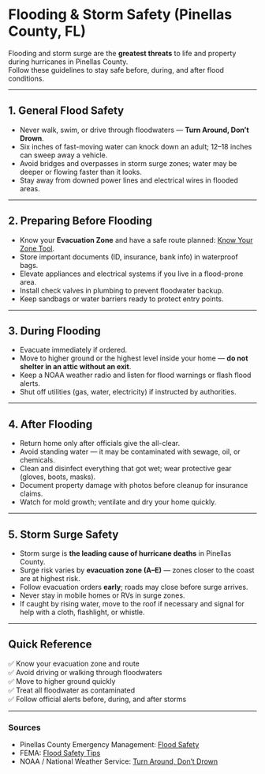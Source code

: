 # Flooding & Storm Safety (Pinellas County, FL)

Flooding and storm surge are the **greatest threats** to life and property during hurricanes in Pinellas County.  
Follow these guidelines to stay safe before, during, and after flood conditions.

---

## 1. General Flood Safety
- Never walk, swim, or drive through floodwaters — **Turn Around, Don’t Drown**.  
- Six inches of fast-moving water can knock down an adult; 12–18 inches can sweep away a vehicle.  
- Avoid bridges and overpasses in storm surge zones; water may be deeper or flowing faster than it looks.  
- Stay away from downed power lines and electrical wires in flooded areas.

---

## 2. Preparing Before Flooding
- Know your **Evacuation Zone** and have a safe route planned: [Know Your Zone Tool](https://kyz.pinellas.gov).  
- Store important documents (ID, insurance, bank info) in waterproof bags.  
- Elevate appliances and electrical systems if you live in a flood-prone area.  
- Install check valves in plumbing to prevent floodwater backup.  
- Keep sandbags or water barriers ready to protect entry points.  

---

## 3. During Flooding
- Evacuate immediately if ordered.  
- Move to higher ground or the highest level inside your home — **do not shelter in an attic without an exit**.  
- Keep a NOAA weather radio and listen for flood warnings or flash flood alerts.  
- Shut off utilities (gas, water, electricity) if instructed by authorities.  

---

## 4. After Flooding
- Return home only after officials give the all-clear.  
- Avoid standing water — it may be contaminated with sewage, oil, or chemicals.  
- Clean and disinfect everything that got wet; wear protective gear (gloves, boots, masks).  
- Document property damage with photos before cleanup for insurance claims.  
- Watch for mold growth; ventilate and dry your home quickly.  

---

## 5. Storm Surge Safety
- Storm surge is **the leading cause of hurricane deaths** in Pinellas County.  
- Surge risk varies by **evacuation zone (A–E)** — zones closer to the coast are at highest risk.  
- Follow evacuation orders **early**; roads may close before surge arrives.  
- Never stay in mobile homes or RVs in surge zones.  
- If caught by rising water, move to the roof if necessary and signal for help with a cloth, flashlight, or whistle.  

---

## Quick Reference
✅ Know your evacuation zone and route  
✅ Avoid driving or walking through floodwaters  
✅ Move to higher ground quickly  
✅ Treat all floodwater as contaminated  
✅ Follow official alerts before, during, and after storms  

---

### Sources
- Pinellas County Emergency Management: [Flood Safety](https://pinellas.gov/emergency-information/)  
- FEMA: [Flood Safety Tips](https://www.ready.gov/floods)  
- NOAA / National Weather Service: [Turn Around, Don’t Drown](https://www.weather.gov/safety/flood)  
